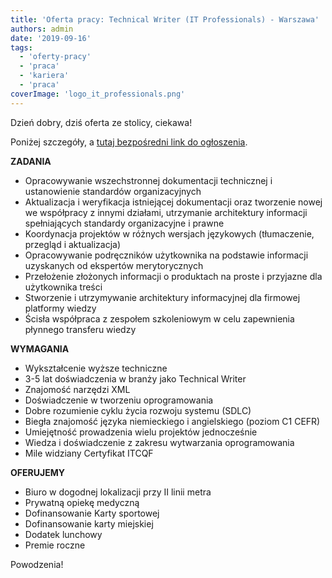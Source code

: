 ```yaml
---
title: 'Oferta pracy: Technical Writer (IT Professionals) - Warszawa'
authors: admin
date: '2019-09-16'
tags:
  - 'oferty-pracy'
  - 'praca'
  - 'kariera'
  - 'praca'
coverImage: 'logo_it_professionals.png'
---
```


Dzień dobry, dziś oferta ze stolicy, ciekawa!

<!--truncate-->

Poniżej szczegóły, a
[tutaj bezpośredni link do ogłoszenia](https://itprofessionals.com.pl/job/it-professionals-warszawa-2-technical-writer/).

**ZADANIA**

- Opracowywanie wszechstronnej dokumentacji technicznej i ustanowienie
  standardów organizacyjnych
- Aktualizacja i weryfikacja istniejącej dokumentacji oraz tworzenie nowej we
  współpracy z innymi działami, utrzymanie architektury informacji spełniających
  standardy organizacyjne i prawne
- Koordynacja projektów w różnych wersjach językowych (tłumaczenie, przegląd i
  aktualizacja)
- Opracowywanie podręczników użytkownika na podstawie informacji uzyskanych od
  ekspertów merytorycznych
- Przełożenie złożonych informacji o produktach na proste i przyjazne dla
  użytkownika treści
- Stworzenie i utrzymywanie architektury informacyjnej dla firmowej platformy
  wiedzy
- Ścisła współpraca z zespołem szkoleniowym w celu zapewnienia płynnego
  transferu wiedzy

**WYMAGANIA**

- Wykształcenie wyższe techniczne
- 3-5 lat doświadczenia w branży jako Technical Writer
- Znajomość narzędzi XML
- Doświadczenie w tworzeniu oprogramowania
- Dobre rozumienie cyklu życia rozwoju systemu (SDLC)
- Biegła znajomość języka niemieckiego i angielskiego (poziom C1 CEFR)
- Umiejętność prowadzenia wielu projektów jednocześnie
- Wiedza i doświadczenie z zakresu wytwarzania oprogramowania
- Mile widziany Certyfikat ITCQF

**OFERUJEMY**

- Biuro w dogodnej lokalizacji przy II linii metra
- Prywatną opiekę medyczną
- Dofinansowanie Karty sportowej
- Dofinansowanie karty miejskiej
- Dodatek lunchowy
- Premie roczne

Powodzenia!
